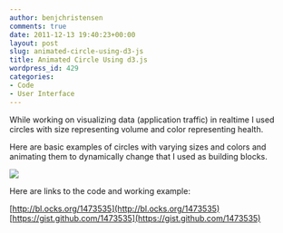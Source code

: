 ```yaml
---
author: benjchristensen
comments: true
date: 2011-12-13 19:40:23+00:00
layout: post
slug: animated-circle-using-d3-js
title: Animated Circle Using d3.js
wordpress_id: 429
categories:
- Code
- User Interface
---
```


While working on visualizing data (application traffic) in realtime I used circles with size representing volume and color representing health.

Here are basic examples of circles with varying sizes and colors and animating them to dynamically change that I used as building blocks.

![](http://benjchristensen.files.wordpress.com/2011/12/circles-screenshot.png?w=800)

Here are links to the code and working example:

[http://bl.ocks.org/1473535](http://bl.ocks.org/1473535)
[https://gist.github.com/1473535](https://gist.github.com/1473535)
